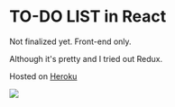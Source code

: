 # TO-DO LIST in React

Not finalized yet. Front-end only.

Although it's pretty and I tried out Redux.

Hosted on [Heroku](https://todo-list-red.herokuapp.com/)

![](https://i.ibb.co/LddxmG8/Screenshot-from-2020-01-21-16-58-44.png)
